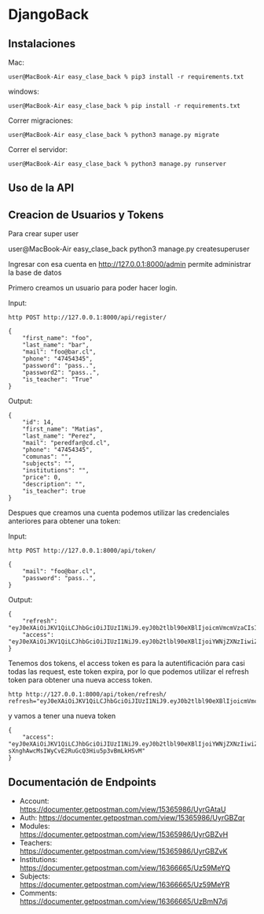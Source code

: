 # DjangoBack

## Instalaciones

Mac:

```console
user@MacBook-Air easy_clase_back % pip3 install -r requirements.txt
```

windows:

```console
user@MacBook-Air easy_clase_back % pip install -r requirements.txt
```

Correr migraciones:

```console
user@MacBook-Air easy_clase_back % python3 manage.py migrate
```

Correr el servidor:

```console
user@MacBook-Air easy_clase_back % python3 manage.py runserver
```

## Uso de la API

## Creacion de Usuarios y Tokens


Para crear super user

user@MacBook-Air easy_clase_back python3 manage.py createsuperuser

Ingresar con esa cuenta en http://127.0.0.1:8000/admin permite administrar la base de datos

Primero creamos un usuario para poder hacer login.

Input:
```
http POST http://127.0.0.1:8000/api/register/
```

```
{
    "first_name": "foo",
    "last_name": "bar",
    "mail": "foo@bar.cl",
    "phone": "47454345",
    "password": "pass..",
    "password2": "pass..",
    "is_teacher": "True"
}
```

Output:
```
{
    "id": 14,
    "first_name": "Matias",
    "last_name": "Perez",
    "mail": "peredfar@cd.cl",
    "phone": "47454345",
    "comunas": "",
    "subjects": "",
    "institutions": "",
    "price": 0,
    "description": "",
    "is_teacher": true
}
```

Despues que creamos una cuenta podemos utilizar las credenciales anteriores para obtener una token:

Input:
```
http POST http://127.0.0.1:8000/api/token/
```

```
{
    "mail": "foo@bar.cl",
    "password": "pass..",
}
```

Output:
```
{
    "refresh": "eyJ0eXAiOiJKV1QiLCJhbGciOiJIUzI1NiJ9.eyJ0b2tlbl90eXBlIjoicmVmcmVzaCIsImV4cCI6MTY1MTAwMDM0NywianRpIjoiYzA5ZDA2MmNlNTI0NDc2ZmE1ZWVhMjg1ZmMxMDFkYjAiLCJ1c2VyX2lkIjoxM30.VPTPdjg0HhqgedokZki4hmroRCAk07OQk8LtdggekME",
    "access": "eyJ0eXAiOiJKV1QiLCJhbGciOiJIUzI1NiJ9.eyJ0b2tlbl90eXBlIjoiYWNjZXNzIiwiZXhwIjoxNjUwOTE0MjQ3LCJqdGkiOiJlN2RmNjFkZDkwMTU0MDEwODdkMWZjOGJjYjZkMGFlMSIsInVzZXJfaWQiOjEzfQ.3uJJRoaNl5rFVQe770Ul76gFgps3HlXc0OI4tjwkQaM"
}
```

Tenemos dos tokens, el access token es para la autentificación para casi todas las request, este token expira, por lo que podemos utilizar el refresh token para obtener una nueva access token.  

```
http http://127.0.0.1:8000/api/token/refresh/ refresh="eyJ0eXAiOiJKV1QiLCJhbGciOiJIUzI1NiJ9.eyJ0b2tlbl90eXBlIjoicmVmcmVzaCIsImV4cCI6MTYxNjI5MjMyMSwianRpIjoiNGNkODA3YTlkMmMxNDA2NWFhMzNhYzMxOTgyMzhkZTgiLCJ1c2VyX2lkIjozfQ.hP1wPOPvaPo2DYTC9M1AuOSogdRL_mGP30CHsbpf4zA"
```
y vamos a tener una nueva token
```
{
    "access": "eyJ0eXAiOiJKV1QiLCJhbGciOiJIUzI1NiJ9.eyJ0b2tlbl90eXBlIjoiYWNjZXNzIiwiZXhwIjoxNjE2MjA4Mjk1LCJqdGkiOiI4NGNhZmMzMmFiZDA0MDQ2YjZhMzFhZjJjMmRiNjUyYyIsInVzZXJfaWQiOjJ9.NJrs-sXnghAwcMsIWyCvE2RuGcQ3Hiu5p3vBmLkHSvM"
}
```

## Documentación de Endpoints
- Account: https://documenter.getpostman.com/view/15365986/UyrGAtaU 
- Auth: https://documenter.getpostman.com/view/15365986/UyrGBZqr
- Modules: https://documenter.getpostman.com/view/15365986/UyrGBZvH
- Teachers: https://documenter.getpostman.com/view/15365986/UyrGBZvK
- Institutions: https://documenter.getpostman.com/view/16366665/Uz59MeYQ
- Subjects: https://documenter.getpostman.com/view/16366665/Uz59MeYR
- Comments: https://documenter.getpostman.com/view/16366665/UzBmN7dj